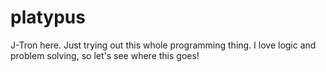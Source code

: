 # platypus

J-Tron here. Just trying out this whole programming thing. I love logic and problem solving, so let's see where this goes!
